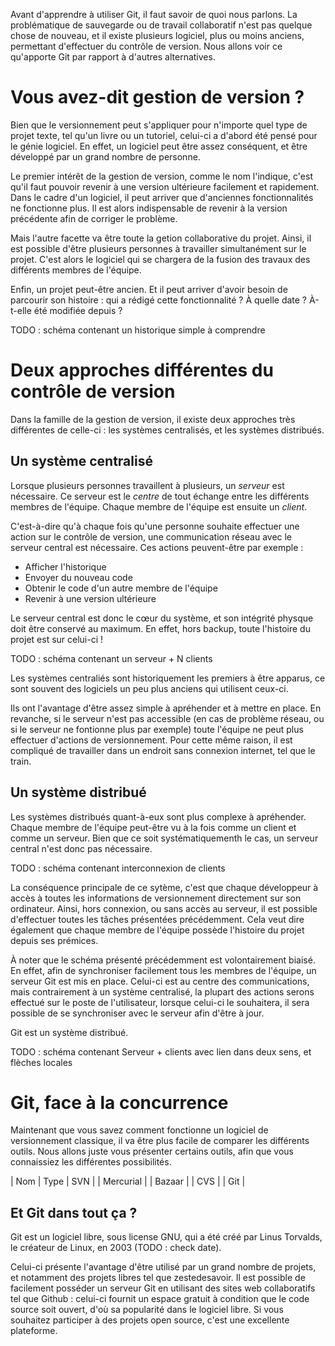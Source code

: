 Avant d'apprendre à utiliser Git, il faut savoir de quoi nous parlons. La problématique de sauvegarde ou de travail collaboratif n'est pas quelque chose de nouveau, et il existe plusieurs logiciel, plus ou moins anciens, permettant d'effectuer du contrôle de version. Nous allons voir ce qu'apporte Git par rapport à d'autres alternatives. 

# Vous avez-dit gestion de version ? 
Bien que le versionnement peut s'appliquer pour n'importe quel type de projet texte, tel qu'un livre ou un tutoriel, celui-ci a
d'abord été pensé pour le génie logiciel. En effet, un logiciel peut être assez conséquent, et être développé par un grand nombre de
personne. 

Le premier intérêt de la gestion de version, comme le nom l'indique, c'est qu'il faut pouvoir revenir à une version ultérieure
facilement et rapidement. Dans le cadre d'un logiciel, il peut arriver que d'anciennes fonctionnalités ne fonctionne plus. Il est
alors indispensable de revenir à la version précédente afin de corriger le problème. 

Mais l'autre facette va être toute la getion collaborative du projet. Ainsi, il est possible d'être plusieurs personnes à travailler
simultanément sur le projet. C'est alors le logiciel qui se chargera de la fusion des travaux des différents membres de l'équipe.

Enfin, un projet peut-être ancien. Et il peut arriver d'avoir besoin de parcourir son histoire : qui a rédigé cette fonctionnalité
? À quelle date ? À-t-elle été modifiée depuis ? 

TODO : schéma contenant un historique simple à comprendre

# Deux approches différentes du contrôle de version
Dans la famille de la gestion de version, il existe deux approches très différentes de celle-ci : les systèmes centralisés, et les
systèmes distribués. 

## Un système centralisé
Lorsque plusieurs personnes travaillent à plusieurs, un *serveur* est nécessaire. Ce serveur est le *centre* de tout échange entre les
différents membres de l'équipe. Chaque membre de l'équipe est ensuite un *client*.

C'est-à-dire qu'à chaque fois qu'une personne souhaite effectuer une action sur le contrôle de version, une communication réseau
avec le serveur central est nécessaire. Ces actions peuvent-être par exemple : 

- Afficher l'historique
- Envoyer du nouveau code
- Obtenir le code d'un autre membre de l'équipe
- Revenir à une version ultérieure

Le serveur central est donc le cœur du système, et son intégrité physque doit être conservé au maximum. En effet, hors backup, toute l'histoire
du projet est sur celui-ci ! 

TODO : schéma contenant un serveur + N clients

Les systèmes centraliés sont historiquement les premiers à être apparus, ce sont souvent des logiciels un peu plus
anciens qui utilisent ceux-ci. 

Ils ont l'avantage d'être assez simple à apréhender et à mettre en place. En revanche, si le serveur n'est pas accessible (en cas de
		problème réseau, ou si le serveur ne fontionne plus par exemple) toute l'équipe ne peut plus effectuer d'actions de versionnement. Pour cette même raison, il est compliqué de travailler dans un endroit sans connexion internet, tel que le train.

## Un système distribué
Les systèmes distribués quant-à-eux sont plus complexe à apréhender. Chaque membre de l'équipe peut-être vu à la fois comme un
client et comme un serveur. Bien que ce soit systématiquementh le cas, un serveur central n'est donc pas nécessaire. 

TODO : schéma contenant interconnexion de clients

La conséquence principale de ce sytème, c'est que chaque développeur à accès à toutes les informations de versionnement directement
sur son ordinateur. Ainsi, hors connexion, ou sans accès au serveur, il est possible d'effectuer toutes les tâches présentées
précédemment. Cela veut dire également que chaque membre de l'équipe possède l'histoire du projet depuis ses prémices. 

À noter que le schéma présenté précédemment est volontairement biaisé. En effet, afin de synchroniser facilement tous les membres de
l'équipe, un serveur Git est mis en place. Celui-ci est au centre des communications, mais contrairement à un système centralisé, la
plupart des actions serons effectué sur le poste de l'utilisateur, lorsque celui-ci le souhaitera, il sera possible de se
synchroniser avec le serveur afin d'être à jour.

Git est un système distribué.

TODO : schéma contenant Serveur + clients avec lien dans deux sens, et flèches locales

# Git, face à la concurrence
Maintenant que vous savez comment fonctionne un logiciel de versionnement classique, il va être plus facile de comparer les
différents outils. Nous allons juste vous présenter certains outils, afin que vous connaissiez les différentes possibilités.

| Nom			| Type
|	SVN			|
|	Mercurial	|
|  Bazaar		|
| CVS			|
| Git			|

## Et Git dans tout ça ? 
Git est un logiciel libre, sous license GNU, qui a été créé par Linus Torvalds, le créateur de Linux, en 2003 (TODO : check date).

Celui-ci présente l'avantage d'être utilisé par un grand nombre de projets, et notamment des projets libres tel que zestedesavoir.
Il est possible de facilement posséder un serveur Git en utilisant des sites web collaboratifs tel que Github : celui-ci
fournit un espace gratuit à condition que le code source soit ouvert, d'où sa popularité dans le logiciel libre. Si vous souhaitez
participer à des projets open source, c'est une excellente plateforme.


